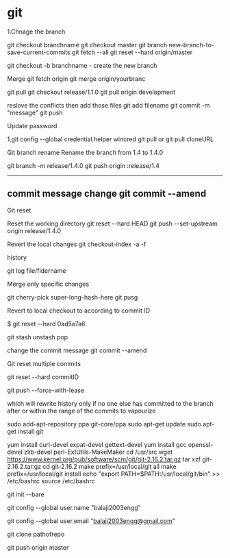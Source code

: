 # git

1.Chnage the branch

git checkout branchname
git checkout master
git branch new-branch-to-save-current-commits
git fetch --all
git reset --hard origin/master

git checkout -b branchname - create the new branch

Merge
git fetch origin
git merge origin/yourbranc

git pull
git checkout release/1.1.0
git pull origin development

reslove the conflicts then add those files
git add filename
git commit -m "message"
git push

Update password

1.git config --global credential.helper wincred
 git pull
 or
 git pull cloneURL
 
 Git branch rename
 Rename the branch from 1.4 to 1.4.0
 
 git branch -m release/1.4.0
 git push origin :release/1.4

---------

commit message change
git commit --amend
-----------------

Git reset

Reset the working directory
git reset --hard HEAD
 git push --set-upstream origin release/1.4.0
 
 
 Revert the local changes
 git checkout-index -a -f


history

git log file/fldername

Merge only specific changes

git cherry-pick super-long-hash-here
git pusg

Revert to local checkout to according to commit ID



$ git reset --hard 0ad5a7a6   

git stash
unstash
pop

change the commit message
git commit --amend


 Git reset multiple commits

git reset --hard commitID

git push --force-with-lease

which will rewrite history only if no one else has committed to the branch after or within the range of the commits to vapourize



sudo add-apt-repository ppa:git-core/ppa
sudo apt-get update
sudo apt-get install git


yum install curl-devel expat-devel gettext-devel
yum install gcc openssl-devel zlib-devel perl-ExtUtils-MakeMaker
cd /usr/src
wget https://www.kernel.org/pub/software/scm/git/git-2.16.2.tar.gz
tar xzf git-2.16.2.tar.gz
cd git-2.16.2
make prefix=/usr/local/git all
make prefix=/usr/local/git install
echo "export PATH=$PATH:/usr/local/git/bin" >> /etc/bashrc
source /etc/bashrc

git init --bare

 git config --global user.name "balaji2003engg"

 git config --global user.email "balaji2003engg@gmail.com"


git clone pathofrepo

git push origin master
